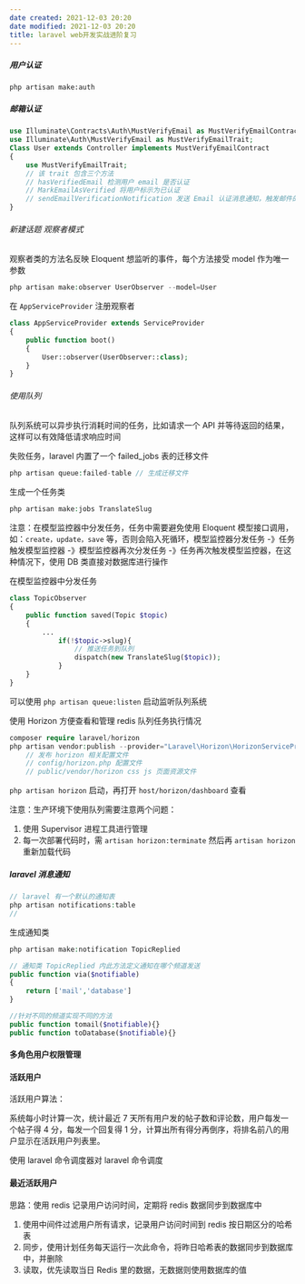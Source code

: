 ```yaml
---
date created: 2021-12-03 20:20
date modified: 2021-12-03 20:20
title: laravel web开发实战进阶复习
---
```

##### 用户认证

`php artisan make:auth`

##### 邮箱认证

```php
use Illuminate\Contracts\Auth\MustVerifyEmail as MustVerifyEmailContract; // 作为接口类继承此类确保 User 遵守规范
use Illuminate\Auth\MustVerifyEmail as MustVerifyEmailTrait;
Class User extends Controller implements MustVerifyEmailContract
{
    use MustVerifyEmailTrait;
    // 该 trait 包含三个方法
    // hasVerifiedEmail 检测用户 email 是否认证
    // MarkEmailAsVerified 将用户标示为已认证
    // sendEmailVerificationNotification 发送 Email 认证消息通知，触发邮件的发送
}
```

###### 新建话题 观察者模式

观察者类的方法名反映 Eloquent 想监听的事件，每个方法接受 model 作为唯一参数

```php
php artisan make:observer UserObserver --model=User
```

在 `AppServiceProvider` 注册观察者

```php
class AppServiceProvider extends ServiceProvider
{
    public function boot()
    {
        User::observer(UserObserver::class);
    }
}
```

###### 使用队列

队列系统可以异步执行消耗时间的任务，比如请求一个 API 并等待返回的结果，这样可以有效降低请求响应时间

失败任务，laravel 内置了一个 failed_jobs 表的迁移文件 

```php
php artisan queue:failed-table // 生成迁移文件
```

生成一个任务类

```php
php artisan make:jobs TranslateSlug
```

注意：在模型监控器中分发任务，任务中需要避免使用 Eloquent 模型接口调用，如：`create，update，save` 等，否则会陷入死循环，模型监控器分发任务 -》任务触发模型监控器 -》模型监控器再次分发任务 -》任务再次触发模型监控器，在这种情况下，使用 DB 类直接对数据库进行操作

在模型监控器中分发任务

```php
class TopicObserver
{
    public function saved(Topic $topic)
    {
        ...
            if(!$topic->slug){
                // 推送任务到队列
                dispatch(new TranslateSlug($topic));
            }
    }
}
```

可以使用 `php artisan queue:listen` 启动监听队列系统

使用 Horizon 方便查看和管理 redis 队列任务执行情况

```php
composer require laravel/horizon
php artisan vendor:publish --provider="Laravel\Horizon\HorizonServiceProvider"
    // 发布 horizon 相关配置文件
    // config/horizon.php 配置文件
    // public/vendor/horizon css js 页面资源文件
```

`php artisan horizon` 启动，再打开 `host/horizon/dashboard` 查看

注意：生产环境下使用队列需要注意两个问题：

1. 使用 Supervisor 进程工具进行管理
2. 每一次部署代码时，需 `artisan horizon:terminate` 然后再 `artisan horizon` 重新加载代码

##### laravel 消息通知

```php
// laravel 有一个默认的通知表
php artisan notifications:table
// 
```

生成通知类

```php
php artisan make:notification TopicReplied
```

```php
// 通知类 TopicReplied 内此方法定义通知在哪个频道发送
public function via($notifiable)
{
  	return ['mail','database']  
}

//针对不同的频道实现不同的方法
public function tomail($notifiable){}
public function toDatabase($notifiable){}
```

#### 多角色用户权限管理



#### 活跃用户

活跃用户算法：

系统每小时计算一次，统计最近 7 天所有用户发的帖子数和评论数，用户每发一个帖子得 4 分，每发一个回复得 1 分，计算出所有得分再倒序，将排名前八的用户显示在活跃用户列表里。

使用 laravel 命令调度器对 laravel 命令调度



#### 最近活跃用户

思路：使用 redis 记录用户访问时间，定期将 redis 数据同步到数据库中

1. 使用中间件过滤用户所有请求，记录用户访问时间到 redis 按日期区分的哈希表
2. 同步，使用计划任务每天运行一次此命令，将昨日哈希表的数据同步到数据库中，并删除
3. 读取，优先读取当日 Redis 里的数据，无数据则使用数据库的值

